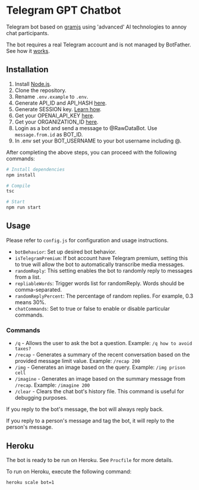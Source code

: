 # Telegram GPT Chatbot

Telegram bot based on [gramjs](https://gram.js.org/) using 'advanced' AI technologies to annoy chat participants.

The bot requires a real Telegram account and is not managed by BotFather. See how it [works](https://gram.js.org/getting-started/authorization#logging-in-as-a-user).

## Installation

1. Install [Node.js](https://nodejs.org/en).
2. Clone the repository.
3. Rename `.env.example` to `.env`.
4. Generate API_ID and API_HASH [here](https://gram.js.org/getting-started/authorization#getting-api-id-and-api-hash).
5. Generate SESSION key. [Learn how](https://gram.js.org/getting-started/authorization).
6. Get your OPENAI_API_KEY [here](https://platform.openai.com/account/api-keys).
7. Get your ORGANIZATION_ID [here](https://platform.openai.com/account/org-settings).
8. Login as a bot and send a message to @RawDataBot. Use `message.from.id` as BOT_ID.
9. In .env set your BOT_USERNAME to your bot username including @.

After completing the above steps, you can proceed with the following commands:

```bash
# Install dependencies
npm install

# Compile
tsc

# Start
npm run start
```

## Usage

Please refer to `config.js` for configuration and usage instructions.

- `botBehavior`: Set up desired bot behavior.
- `isTelegramPremium`: If bot account have Telegram premium, setting this to true will allow the bot to automatically transcribe media messages.
- `randomReply`: This setting enables the bot to randomly reply to messages from a list.
- `repliableWords`: Trigger words list for randomReply. Words should be comma-separated.
- `randomReplyPercent`: The percentage of random replies. For example, 0.3 means 30%.
- `chatCommands`: Set to true or false to enable or disable particular commands.

### Commands
- `/q` - Allows the user to ask the bot a question. Example: `/q how to avoid taxes?`
- `/recap` - Generates a summary of the recent conversation based on the provided message limit value. Example: `/recap 200`
- `/img` - Generates an image based on the query. Example: `/img prison cell`
- `/imagine` - Generates an image based on the summary message from `/recap`. Example: `/imagine 200`
- `/clear` - Clears the chat bot's history file. This command is useful for debugging purposes.

If you reply to the bot's message, the bot will always reply back.

If you reply to a person's message and tag the bot, it will reply to the person's message.

## Heroku

The bot is ready to be run on Heroku. See `Procfile` for more details.

To run on Heroku, execute the following command:

```bash
heroku scale bot=1
```
